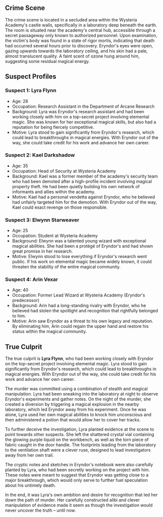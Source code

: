 ## Crime Scene
The crime scene is located in a secluded area within the Wysteria Academy's castle walls, specifically in a laboratory deep beneath the earth. The room is situated near the academy's central hub, accessible through a secret passageway only known to authorized personnel. Upon examination, the victim's body was found in a state of rigor mortis, indicating that death had occurred several hours prior to discovery. Eryndor's eyes were open, gazing upwards towards the laboratory ceiling, and his skin had a pale, almost translucent quality. A faint scent of ozone hung around him, suggesting some residual magical energy.

## Suspect Profiles

### **Suspect 1: Lyra Flynn**
- Age: 28
- Occupation: Research Assistant in the Department of Arcane Research
- Background: Lyra was Eryndor's research assistant and had been working closely with him on a top-secret project involving elemental magic. She was known for her exceptional magical skills, but also had a reputation for being fiercely competitive.
- Motive: Lyra stood to gain significantly from Eryndor's research, which could lead to breakthroughs in magical energies. With Eryndor out of the way, she could take credit for his work and advance her own career.

### **Suspect 2: Kael Darkshadow**
- Age: 35
- Occupation: Head of Security at Wysteria Academy
- Background: Kael was a former member of the academy's security team who had been demoted after a high-profile incident involving magical property theft. He had been quietly building his own network of informants and allies within the academy.
- Motive: Kael had a personal vendetta against Eryndor, who he believed had unfairly targeted him for the demotion. With Eryndor out of the way, Kael could exact revenge on those responsible.

### **Suspect 3: Elwynn Starweaver**
- Age: 25
- Occupation: Student at Wysteria Academy
- Background: Elwynn was a talented young wizard with exceptional magical abilities. She had been a protégé of Eryndor's and had shown great promise in her research.
- Motive: Elwynn stood to lose everything if Eryndor's research went public. If his work on elemental magic became widely known, it could threaten the stability of the entire magical community.

### **Suspect 4: Arin Vexar**
- Age: 40
- Occupation: Former Lead Wizard at Wysteria Academy (Eryndor's predecessor)
- Background: Arin had a long-standing rivalry with Eryndor, who he believed had stolen the spotlight and recognition that rightfully belonged to him.
- Motive: Arin saw Eryndor as a threat to his own legacy and reputation. By eliminating him, Arin could regain the upper hand and restore his status within the magical community.

## True Culprit
The true culprit is **Lyra Flynn**, who had been working closely with Eryndor on the top-secret project involving elemental magic. Lyra stood to gain significantly from Eryndor's research, which could lead to breakthroughs in magical energies. With Eryndor out of the way, she could take credit for his work and advance her own career.

The murder was committed using a combination of stealth and magical manipulation. Lyra had been sneaking into the laboratory at night to observe Eryndor's experiments and gather notes. On the night of the murder, she created a diversion by triggering a magical explosion in the nearby laboratory, which led Eryndor away from his experiment. Once he was alone, Lyra used her own magical abilities to knock him unconscious and then administered a potion that would allow her to cover her tracks.

To further deceive the investigation, Lyra planted evidence at the scene to point towards other suspects. She left the shattered crystal vial containing the glowing purple liquid on the workbench, as well as the torn piece of fabric caught in the door handle. The footprints leading from the laboratory to the ventilation shaft were a clever ruse, designed to lead investigators away from her own trail.

The cryptic notes and sketches in Eryndor's notebook were also carefully planted by Lyra, who had been secretly working on the project with him. These notes were meant to suggest that Eryndor was getting close to a major breakthrough, which would only serve to further fuel speculation about his untimely death.

In the end, it was Lyra's own ambition and desire for recognition that led her down the path of murder. Her carefully constructed alibi and clever manipulation of evidence made it seem as though the investigation would never uncover the truth – until now.